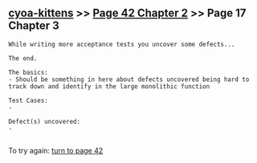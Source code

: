 ## [cyoa-kittens](../page-0/README.md) >> [Page 42 Chapter 2](../page-42/README.md) >> Page 17 Chapter 3

```
While writing more acceptance tests you uncover some defects...

The end.
```

```
The basics:
- Should be something in here about defects uncovered being hard to track down and identify in the large monolithic function

Test Cases:
- 

Defect(s) uncovered:
- 


```

To try again: [turn to page 42](../page-42/README.md)

